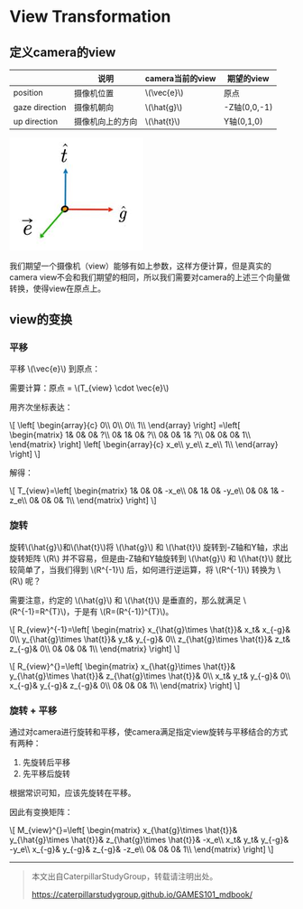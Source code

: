 # View Transformation

## 定义camera的view

||说明|camera当前的view|期望的view|
| --- | ---- | ---- | ---- |
|position|摄像机位置|\\(\vec{e}\\)|原点|
|gaze direction|摄像机朝向|\\(\hat{g}\\)|-Z轴(0,0,-1)|
|up direction|摄像机向上的方向|\\(\hat{t}\\)|Y轴(0,1,0)|

![](../assets/tge.jpg) 

我们期望一个摄像机（view）能够有如上参数，这样方便计算，但是真实的camera view不会和我们期望的相同，所以我们需要对camera的上述三个向量做转换，使得view在原点上。

## view的变换

### 平移

平移 \\(\vec{e}\\) 到原点：

需要计算：原点 = \\(T_{view} \cdot \vec{e}\\)

用齐次坐标表达：

\\[
   \left[ \begin{array}{c}
	0\\\\
	0\\\\
	0\\\\
	1\\\\
\end{array} \right] =\left[ \begin{matrix}
	1&		0&		0&		?\\\\
	0&		1&		0&		?\\\\
	0&		0&		1&		?\\\\
	0&		0&		0&		1\\\\
\end{matrix} \right] \left[ \begin{array}{c}
	x_e\\\\
	y_e\\\\
	z_e\\\\
	1\\\\
\end{array} \right] 
\\]

解得：

\\[
T_{view}=\left[ \begin{matrix}
   1&        0&        0&        -x_e\\\\
   0&        1&        0&        -y_e\\\\
   0&        0&        1&        -z_e\\\\
   0&        0&        0&        1\\\\
\end{matrix} \right] 
\\]


### 旋转

旋转\\(\hat{g}\\)和\\(\hat{t}\\)将 \\(\hat{g}\\) 和 \\(\hat{t}\\) 旋转到-Z轴和Y轴，求出旋转矩阵 \\(R\\) 并不容易，但是由-Z轴和Y轴旋转到 \\(\hat{g}\\) 和 \\(\hat{t}\\) 就比较简单了，当我们得到 \\(R^{-1}\\) 后，如何进行逆运算，将 \\(R^{-1}\\) 转换为 \\(R\\) 呢？ 

需要注意，约定的 \\(\hat{g}\\) 和 \\(\hat{t}\\) 是垂直的，那么就满足 \\(R^{-1}=R^{T}\\)，于是有 \\(R=(R^{-1})^{T}\\)。
   
   \\[
   R_{view}^{-1}=\left[ \begin{matrix}
    x_{\hat{g}\times \hat{t}}&        x_t&        x_{-g}&        0\\\\
    y_{\hat{g}\times \hat{t}}&        y_t&        y_{-g}&        0\\\\
    z_{\hat{g}\times \hat{t}}&        z_t&        z_{-g}&        0\\\\
    0&        0&        0&        1\\\\
   \end{matrix} \right] 
   \\]
   
   \\[
   R_{view}^{}=\left[ \begin{matrix}
    x_{\hat{g}\times \hat{t}}&        y_{\hat{g}\times \hat{t}}&        z_{\hat{g}\times \hat{t}}&        0\\\\
    x_t&        y_t&        y_{-g}&        0\\\\
    x_{-g}&        y_{-g}&        z_{-g}&        0\\\\
    0&        0&        0&        1\\\\
   \end{matrix} \right] 
   \\]

### 旋转 + 平移

通过对camera进行旋转和平移，使camera满足指定view旋转与平移结合的方式有两种：

1. 先旋转后平移
2. 先平移后旋转
   
根据常识可知，应该先旋转在平移。

因此有变换矩阵：

\\[
M_{view}^{}=\left[ \begin{matrix}
   x_{\hat{g}\times \hat{t}}&        y_{\hat{g}\times \hat{t}}&        z_{\hat{g}\times \hat{t}}&        -x_e\\\\
   x_t&        y_t&        y_{-g}&        -y_e\\\\
   x_{-g}&        y_{-g}&        z_{-g}&        -z_e\\\\
   0&        0&        0&        1\\\\
\end{matrix} \right] 
\\]


-----------------------------
> 本文出自CaterpillarStudyGroup，转载请注明出处。
>
> https://caterpillarstudygroup.github.io/GAMES101_mdbook/